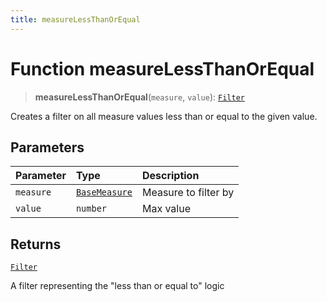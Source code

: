 ```yaml
---
title: measureLessThanOrEqual
---
```


# Function measureLessThanOrEqual

> **measureLessThanOrEqual**(`measure`, `value`): [`Filter`](../../../interfaces/interface.Filter.md)

Creates a filter on all measure values less than or equal to the given value.

## Parameters

| Parameter | Type | Description |
| :------ | :------ | :------ |
| `measure` | [`BaseMeasure`](../../../interfaces/interface.BaseMeasure.md) | Measure to filter by |
| `value` | `number` | Max value |

## Returns

[`Filter`](../../../interfaces/interface.Filter.md)

A filter representing the "less than or equal to" logic
